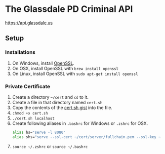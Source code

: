 # The Glassdale PD Criminal API

https://api.glassdale.us

## Setup

### Installations

1. On Windows, install [OpenSSL](https://tecadmin.net/install-openssl-on-windows/).
1. On OSX, install OpenSSL with `brew install openssl`
1. On Linux, install OpenSSL with `sudo apt-get install openssl`

### Private Certificate

1. Create a directory `~/cert` and `cd` to it.
1. Create a file in that directory named `cert.sh`
1. Copy the contents of the [cert.sh gist](https://gist.github.com/stevebrownlee/a8b4077a39a60720bb201b22459f62df) into the file.
1. `chmod +x cert.sh`
1. `./cert.sh localhost`
1. Create following aliases in `.bashrc` for Windows or `.zshrc` for OSX.
    ```sh
    alias hs="serve -l 8080"
    alias shs="serve --ssl-cert ~/cert/server/fullchain.pem --ssl-key ~/cert/server/privkey.pem -l 8080"
    ```
1. `source ~/.zshrc` or `source ~/.bashrc`